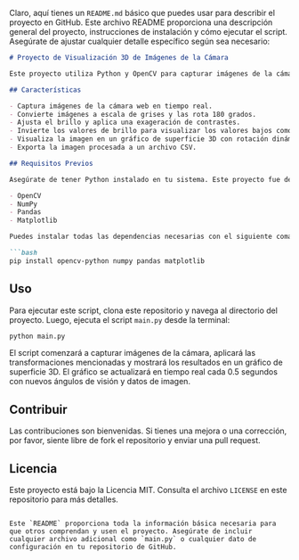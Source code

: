 Claro, aquí tienes un `README.md` básico que puedes usar para describir el proyecto en GitHub. Este archivo README proporciona una descripción general del proyecto, instrucciones de instalación y cómo ejecutar el script. Asegúrate de ajustar cualquier detalle específico según sea necesario:

```markdown
# Proyecto de Visualización 3D de Imágenes de la Cámara

Este proyecto utiliza Python y OpenCV para capturar imágenes de la cámara en tiempo real, aplicar transformaciones de imagen y visualizarlas en un gráfico de superficie 3D. El objetivo es proporcionar una herramienta visual para observar variaciones de brillo y contraste en imágenes en escala de grises capturadas en tiempo real.

## Características

- Captura imágenes de la cámara web en tiempo real.
- Convierte imágenes a escala de grises y las rota 180 grados.
- Ajusta el brillo y aplica una exageración de contrastes.
- Invierte los valores de brillo para visualizar los valores bajos como altos y viceversa.
- Visualiza la imagen en un gráfico de superficie 3D con rotación dinámica de ángulos de vista.
- Exporta la imagen procesada a un archivo CSV.

## Requisitos Previos

Asegúrate de tener Python instalado en tu sistema. Este proyecto fue desarrollado utilizando Python 3.8. Además, necesitarás instalar las siguientes bibliotecas:

- OpenCV
- NumPy
- Pandas
- Matplotlib

Puedes instalar todas las dependencias necesarias con el siguiente comando:

```bash
pip install opencv-python numpy pandas matplotlib
```

## Uso

Para ejecutar este script, clona este repositorio y navega al directorio del proyecto. Luego, ejecuta el script `main.py` desde la terminal:

```bash
python main.py
```

El script comenzará a capturar imágenes de la cámara, aplicará las transformaciones mencionadas y mostrará los resultados en un gráfico de superficie 3D. El gráfico se actualizará en tiempo real cada 0.5 segundos con nuevos ángulos de visión y datos de imagen.

## Contribuir

Las contribuciones son bienvenidas. Si tienes una mejora o una corrección, por favor, siente libre de fork el repositorio y enviar una pull request.

## Licencia

Este proyecto está bajo la Licencia MIT. Consulta el archivo `LICENSE` en este repositorio para más detalles.
```

Este `README` proporciona toda la información básica necesaria para que otros comprendan y usen el proyecto. Asegúrate de incluir cualquier archivo adicional como `main.py` o cualquier dato de configuración en tu repositorio de GitHub.